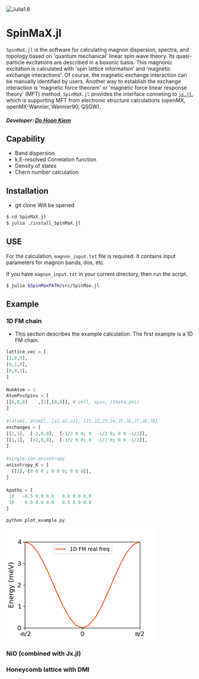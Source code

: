 ![Julia1.6](https://img.shields.io/badge/Julia-1.6-blue.svg?longCache=true)

# SpinMaX.jl
`SpinMaX.jl` is the software for calculating magnon dispersion, spectra, and topology based on 'quantum mechanical' linear spin wave theory. Its quasi-particle excitations are described in a bosonic basis. 
This magnonic excitation is calculated with 'spin lattice information' and 'magnetic exchange interactions'. Of course, the magnetic exchange interaction can be manually identified by users.
Another way to establish the exchange interaction is 'magnetic force theorem' or 'magnetic force linear response theory' (MFT) method. 
`SpinMaX.jl` provides the interface conneting to [`jx.jl`](https://kaist-elst.github.io/Jx.jl/), which is supporting MFT from electronic structure calculations (openMX, openMX-Wannier, Wannier90, QSGW).


##### Developer: [Do Hoon Kiem](https://dhkiem.github.io/) 

## Capability
* Band dispersion
* k,E-resolved Correlation function 
* Density of states 
* Chern number calculation

## Installation 

* git clone Will be opened
```bash
$ cd SpinMaX.jl
$ julia ./install_SpinMaX.jl
```

## USE
For the calculation, `magnon_input.txt` file is required. It contains input parameters for magnon bands, dos, etc.

If you have `magnon_input.txt` in your current directory, then run the script.
```bash
$ julia $SpinMaxPATH/src/SpinMax.jl 
```


## Example
### 1D FM chain
* This section describes the example calculation. The first example is a 1D FM chain. 
```julia
lattice_vec = [
[1,0,0],
[0,1,0],
[0,0,1],
]

NumAtom = 1
AtomPosSpins = [
[[0,0,0]    ,[1],[0,0]], # cell, spin, [theta,phi]
]

#[atom1, atom2], [a1,a2,a3], [J1,J2,J3,J4,J5,J6,J7,J8,J9]
exchanges = [
[[1,1],  [-1,0,0],  [-1/2 0 0; 0  -1/2 0; 0 0 -1/2]],
[[1,1],  [+1,0,0],  [-1/2 0 0; 0  -1/2 0; 0 0 -1/2]],
]

#single-ion anisotropy
anisotropy_K = [ 
  [[1], [0 0 0 ; 0 0 0; 0 0 0]],
]

kpaths = [
 10   -0.5 0.0 0.0   0.0 0.0 0.0
 10    0.0 0.0 0.0   0.5 0.0 0.0
]
```

``` bash
python plot_example.py
```
![1DFM](./docs/fig/1DFM.png)

### NiO (combined with Jx.jl)


### Honeycomb lattice with DMI


